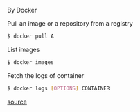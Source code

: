 By Docker

Pull an image or a repository from a registry
```bash
$ docker pull A
```

List images
```bash
$ docker images
```

Fetch the logs of container
```bash
$ docker logs [OPTIONS] CONTAINER
```

[source](https://docs.docker.com/engine/reference/commandline/docker/)